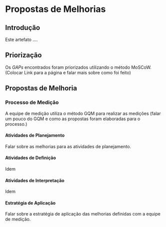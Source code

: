 # Propostas de Melhorias

## Introdução

Este artefato ....

## Priorização

Os _GAPs_ encontrados foram priorizados utilizando o método MoSCoW. \(Colocar Link para a página e falar mais sobre como foi feito\)

## Propostas de Melhoria

### Processo de Medição

A equipe de medição utiliza o método GQM para realizar as medições \(falar um pouco do GQM e como as propostas foram elaboradas para o processo.\)

#### Atividades de Planejamento

Falar sobre as melhorias para as atividades de planejamento.

#### Atividades de Definição

Idem

#### Atividades de Interpretação

Idem

#### Estratégia de Aplicação

Falar sobre a estratégia de aplicação das melhorias definidas com a equipe de medição.


